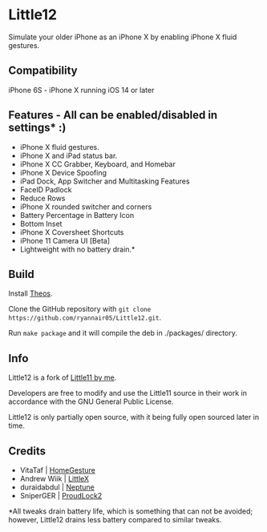 # Little12

Simulate your older iPhone as an iPhone X by enabling iPhone X fluid gestures.

## Compatibility

iPhone 6S - iPhone X running iOS 14 or later

## Features - All can be enabled/disabled in settings* :)
* iPhone X fluid gestures.
* iPhone X and iPad status bar.
* iPhone X CC Grabber, Keyboard, and Homebar
* iPhone X Device Spoofing
* iPad Dock, App Switcher and Multitasking Features
* FaceID Padlock
* Reduce Rows
* iPhone X rounded switcher and corners
* Battery Percentage in Battery Icon
* Bottom Inset
* iPhone X Coversheet Shortcuts 
* iPhone 11 Camera UI [Beta]
* Lightweight with no battery drain.*

## Build

Install [Theos](https://github.com/theos/theos).

Clone the GitHub repository with `git clone https://github.com/ryannair05/Little12.git`.

Run `make package` and it will compile the deb in ./packages/ directory.

## Info
Little12 is a fork of [Little11 by me](https://github.com/ryannair05/Little11).

Developers are free to modify and use the Little11 source in their work in accordance with the GNU General Public License.

Little12 is only partially open source, with it being fully open sourced later in time.

## Credits
* VitaTaf | [HomeGesture](https://github.com/VitaTaf/HomeGesture)
* Andrew Wiik | [LittleX](https://github.com/andrewwiik/LittleX)
* duraidabdul | [Neptune](https://github.com/duraidabdul/Neptune)
* SniperGER |  [ProudLock2](https://github.com/SniperGER/ProudLock2) 
 

*All tweaks drain battery life, which is something that can not be avoided; however, Little12 drains less battery compared to similar tweaks.
